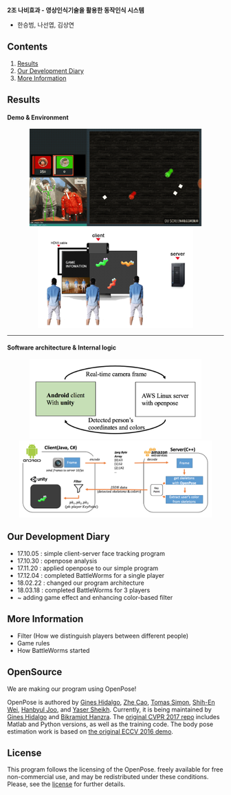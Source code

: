 ﻿
**2조 나비효과 - 영상인식기술을 활용한 동작인식 시스템**
- 한승범, 나선엽, 김상연

## Contents
1. [Results](#results)
2. [Our Development Diary](#our-development-diary)
3. [More Information](#more-information)

## Results

#### Demo & Environment

<p align="center">
    <img src="doc/multi_game.gif", width="400">
    <img src="doc/demo_environment.png", width="360">
</p>

---

#### Software architecture & Internal logic

<p align="center">
    <img src="doc/structure.png", width="400">
    <img src="doc/structure_detail.png", width="450">
</p>

## Our Development Diary

- 17.10.05 : simple client-server face tracking program
- 17.10.30 : openpose analysis
- 17.11.20 : applied openpose to our simple program
- 17.12.04 : completed BattleWorms for a single player
- 18.02.22 : changed our program architecture
- 18.03.18 : completed BattleWorms for 3 players
- ~ adding game effect and enhancing color-based filter 

## More Information

- Filter (How we distinguish players between different people)
- Game rules
- How BattleWorms started

## OpenSource

We are making our program using OpenPose!

OpenPose is authored by [Gines Hidalgo](https://www.gineshidalgo.com/), [Zhe Cao](http://www.andrew.cmu.edu/user/zhecao), [Tomas Simon](http://www.cs.cmu.edu/~tsimon/), [Shih-En Wei](https://scholar.google.com/citations?user=sFQD3k4AAAAJ&hl=en), [Hanbyul Joo](http://www.cs.cmu.edu/~hanbyulj/), and [Yaser Sheikh](http://www.cs.cmu.edu/~yaser/). Currently, it is being maintained by [Gines Hidalgo](https://www.gineshidalgo.com/) and [Bikramjot Hanzra](https://www.linkedin.com/in/bikz05). The [original CVPR 2017 repo](https://github.com/ZheC/Multi-Person-Pose-Estimation) includes Matlab and Python versions, as well as the training code. The body pose estimation work is based on [the original ECCV 2016 demo](https://github.com/CMU-Perceptual-Computing-Lab/caffe_rtpose).

## License
This program follows the licensing of the OpenPose. freely available for free non-commercial use, and may be redistributed under these conditions. Please, see the [license](LICENSE) for further details. 
